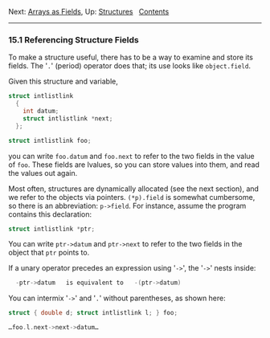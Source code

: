 Next: [Arrays as Fields](Arrays-as-Fields.md), Up:
[Structures](Structures.md)  
[Contents](index.md#SEC_Contents "Table of contents")  

------------------------------------------------------------------------


### 15.1 Referencing Structure Fields 


To make a structure useful, there has to be a way to examine and store
its fields. The '`.`' (period) operator does that; its use
looks like `object.field`.

Given this structure and variable,

``` C
struct intlistlink
  {
    int datum;
    struct intlistlink *next;
  };

struct intlistlink foo;
```

you can write `foo.datum` and `foo.next` to refer to the two fields in
the value of `foo`. These fields are lvalues, so you can store values
into them, and read the values out again.

Most often, structures are dynamically allocated (see the next section),
and we refer to the objects via pointers. `(*p).field` is somewhat
cumbersome, so there is an abbreviation: `p->field`. For instance,
assume the program contains this declaration:

``` C
struct intlistlink *ptr;
```

You can write `ptr->datum` and `ptr->next` to refer to the two fields in
the object that `ptr` points to.

If a unary operator precedes an expression using '`->`', the
'`->`' nests inside:

``` C
  -ptr->datum   is equivalent to   -(ptr->datum)
```

You can intermix '`->`' and '`.`' without parentheses,
as shown here:

``` C
struct { double d; struct intlistlink l; } foo;

…foo.l.next->next->datum…
```
